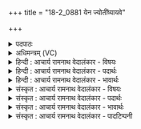 +++
title = "18-2_0881 येन ज्योतींष्यायवे"

+++
<details><summary>पदपाठः</summary>

ये꣡न꣢꣯। ज्यो꣡ती꣢꣯ꣳषि। आ꣡व꣡ये꣢। म꣡न꣢꣯वे। च꣣। विवे꣡दि꣢थ। म꣣न्दानः꣢। अ꣣स्य꣢। ब꣡र्हि꣢षः꣢। वि। रा꣡जसि। ८८१।
</details>

<details><summary>अधिमन्त्रम् (VC)</summary>

- इन्द्रः
- गोषूक्त्यश्वसूक्तिनौ काण्वायनौ
- उष्णिक्
- ऋषभः
</details>

<details><summary>हिन्दी : आचार्य रामनाथ वेदालंकार - विषयः</summary>

अगले मन्त्र में परमेश्वर,आचार्य और राजा को सम्बोधन है।
</details>

<details><summary>हिन्दी : आचार्य रामनाथ वेदालंकार - पदार्थः</summary>

पदार्थान्वय -  हे इन्द्र अर्थात् परमात्मन्,आचार्य वा राजन् ! (येन) जिस आनन्द,ज्ञान वा बल से,आप (आयवे) कर्मयोगी,पुरुषार्थी (मनवे च) और मननशील जन के लिए (ज्योतींषि) अन्तःप्रकाशों एवं बाह्य प्रकाशों को (विवेदिथ) प्राप्त कराते हो,उस आनन्द,ज्ञान वा बल से (मन्दानः) आनन्दित होते हुए आप (अस्य (बर्हिषः) इस हृदयासन पर,कुशासन पर वा राजसिंहासन पर (वि राजसि) विशेष रूप से शोभित होते हो ॥२॥
</details>

<details><summary>हिन्दी : आचार्य रामनाथ वेदालंकार - भावार्थः</summary>

भावार्थ -  परमेश्वर आचार्य और राजा से आनन्द,ज्ञान वा बल प्राप्त करके सब लोग सुखी,विज्ञानवान्,बलवान्,पुरुषार्थी और मननशील होते हुए जीवन में सफल हों ॥२॥
</details>

<details><summary>संस्कृत : आचार्य रामनाथ वेदालंकार - विषयः</summary>

अथ परमेश्वरमाचार्यं नृपतिं च सम्बोधयति।
</details>

<details><summary>संस्कृत : आचार्य रामनाथ वेदालंकार - पदार्थः</summary>

पदार्थान्वय -  हे इन्द्र परमात्मन् आचार्य राजन् वा ! (येन) आनन्देन ज्ञानेन बलेन वा,त्वम् (आयवे) कर्मयोगिने पुरुषार्थिने।[एति कर्मशीलो भवतीत्यायुः ‘छन्दसीणः’। उ० १।२ इत्यनेन इण् गतौ धातोः उः प्रत्ययः।] (मनवे च) मननशीलाय च जनाय।[मन्यते जानाति मनुते अवबुध्यते वा यः स मनुः। ‘शृस्वृ०’। उ० १।१० इत्यनेन मन ज्ञाने,मनु अवबोधने वा धातोः उः प्रत्ययः।] (ज्योतींषि) अन्तःप्रकाशान् बाह्यप्रकाशान् वा (विवेदिथ) लम्भयसि,तेन आनन्देन ज्ञानेन बलेन वा (मन्दानः) मोदमानः त्वम् (अस्य बर्हिषः) अस्मिन् बर्हिषि हृदयासने,दर्भासने,राजासने वा (वि राजसि) विशेषेण शोभसे ॥२॥
</details>

<details><summary>संस्कृत : आचार्य रामनाथ वेदालंकार - भावार्थः</summary>

भावार्थ -  परमेश्वरादाचार्यान्नृपतेश्चानन्दं ज्ञानं बलं च प्राप्य सर्वे सुखिनो विज्ञानवन्तो बलवन्तः पुरुषार्थिनो मननशीलाश्च सन्तो जीवने सफला भवन्तु ॥२॥
</details>

<details><summary>संस्कृत : आचार्य रामनाथ वेदालंकार - पादटिप्पनी</summary>

टिप्पनी -   १. ऋ० ८।१५।५,अथ० २०।६१।२।
</details>